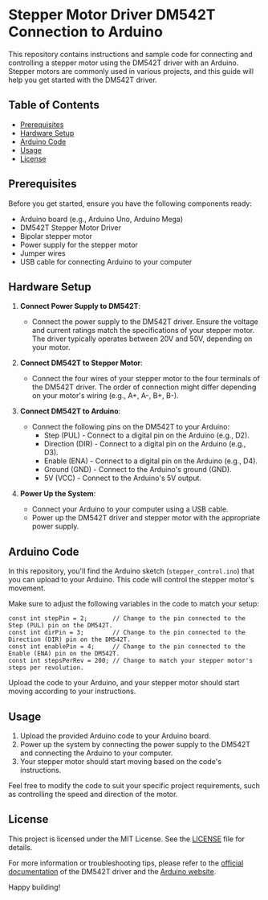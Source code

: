 # Stepper Motor Driver DM542T Connection to Arduino

This repository contains instructions and sample code for connecting and controlling a stepper motor using the DM542T driver with an Arduino. Stepper motors are commonly used in various projects, and this guide will help you get started with the DM542T driver.

## Table of Contents

- [Prerequisites](#prerequisites)
- [Hardware Setup](#hardware-setup)
- [Arduino Code](#arduino-code)
- [Usage](#usage)
- [License](#license)

## Prerequisites

Before you get started, ensure you have the following components ready:

- Arduino board (e.g., Arduino Uno, Arduino Mega)
- DM542T Stepper Motor Driver
- Bipolar stepper motor
- Power supply for the stepper motor
- Jumper wires
- USB cable for connecting Arduino to your computer

## Hardware Setup

1. **Connect Power Supply to DM542T**:
   - Connect the power supply to the DM542T driver. Ensure the voltage and current ratings match the specifications of your stepper motor. The driver typically operates between 20V and 50V, depending on your motor.

2. **Connect DM542T to Stepper Motor**:
   - Connect the four wires of your stepper motor to the four terminals of the DM542T driver. The order of connection might differ depending on your motor's wiring (e.g., A+, A-, B+, B-).

3. **Connect DM542T to Arduino**:
   - Connect the following pins on the DM542T to your Arduino:
     - Step (PUL) - Connect to a digital pin on the Arduino (e.g., D2).
     - Direction (DIR) - Connect to a digital pin on the Arduino (e.g., D3).
     - Enable (ENA) - Connect to a digital pin on the Arduino (e.g., D4).
     - Ground (GND) - Connect to the Arduino's ground (GND).
     - 5V (VCC) - Connect to the Arduino's 5V output.

4. **Power Up the System**:
   - Connect your Arduino to your computer using a USB cable.
   - Power up the DM542T driver and stepper motor with the appropriate power supply.

## Arduino Code

In this repository, you'll find the Arduino sketch (`stepper_control.ino`) that you can upload to your Arduino. This code will control the stepper motor's movement.

Make sure to adjust the following variables in the code to match your setup:

```arduino
const int stepPin = 2;       // Change to the pin connected to the Step (PUL) pin on the DM542T.
const int dirPin = 3;        // Change to the pin connected to the Direction (DIR) pin on the DM542T.
const int enablePin = 4;     // Change to the pin connected to the Enable (ENA) pin on the DM542T.
const int stepsPerRev = 200; // Change to match your stepper motor's steps per revolution.
```

Upload the code to your Arduino, and your stepper motor should start moving according to your instructions.

## Usage

1. Upload the provided Arduino code to your Arduino board.
2. Power up the system by connecting the power supply to the DM542T and connecting the Arduino to your computer.
3. Your stepper motor should start moving based on the code's instructions.

Feel free to modify the code to suit your specific project requirements, such as controlling the speed and direction of the motor.

## License

This project is licensed under the MIT License. See the [LICENSE](LICENSE) file for details.

For more information or troubleshooting tips, please refer to the [official documentation](https://yourlinktotheofficialdocumentation.com) of the DM542T driver and the [Arduino website](https://www.arduino.cc/).

Happy building!
